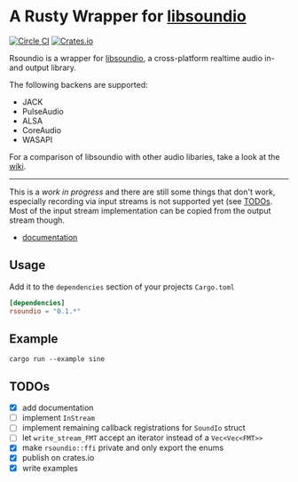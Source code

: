 # A Rusty Wrapper for [libsoundio](http://libsound.io)

[![Circle CI](https://circleci.com/gh/klingtnet/rsoundio.svg?style=svg)](https://circleci.com/gh/klingtnet/rsoundio) [![Crates.io](https://img.shields.io/crates/v/rustc-serialize.svg)](https://crates.io/crates/rsoundio)

Rsoundio is a wrapper for [libsoundio](https://github.com/andrewrk/libsoundio), a cross-platform realtime audio in- and output library.

The following backens are supported:

- JACK
- PulseAudio
- ALSA
- CoreAudio
- WASAPI

For a comparison of libsoundio with other audio libaries, take a look at the [wiki](https://github.com/andrewrk/libsoundio/wiki).

---

This is a *work in progress* and there are still some things that don't work, especially recording via input streams is not supported yet (see [TODOs](#todos).
Most of the input stream implementation can be copied from the output stream though.

- [documentation](https://docs.klingt.net/rustdoc/rsoundio/)

## Usage

Add it to the `dependencies` section of your projects `Cargo.toml`

```toml
[dependencies]
rsoundio = "0.1.*"
```

## Example

`cargo run --example sine`

## TODOs

- [x] add documentation
- [ ] implement `InStream`
- [ ] implement remaining callback registrations for `SoundIo` struct
- [ ] let `write_stream_FMT` accept an iterator instead of a `Vec<Vec<FMT>>`
- [x] make `rsoundio::ffi` private and only export the enums
- [x] publish on crates.io
- [x] write examples
